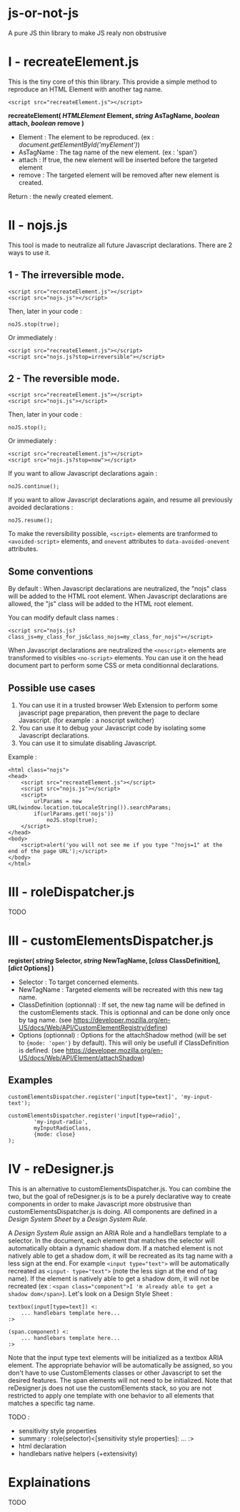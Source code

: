# js-or-not-js
A pure JS thin library to make JS realy non obstrusive

# I - recreateElement.js

This is the tiny core of this thin library. This provide a simple method to reproduce an HTML Element with another tag name.

    <script src="recreateElement.js"></script>

**recreateElement( *HTMLElement* Element, *string* AsTagName, *boolean* attach, *boolean* remove )**

 - Element : The element to be reproduced. (ex : *document.getElementById('myElement')*)
 - AsTagName : The tag name of the new element. (ex : 'span')
 - attach : If true, the new element will be inserted before the targeted element
 - remove : The targeted element will be removed after new element is created.
 
 Return : the newly created element.

# II - nojs.js

This tool is made to neutralize all future Javascript declarations.
There are 2 ways to use it.

## 1 - The irreversible mode.

    <script src="recreateElement.js"></script>
    <script src="nojs.js"></script>

Then, later in your code :

    noJS.stop(true); 

Or immediately :

    <script src="recreateElement.js"></script>
    <script src="nojs.js?stop=irreversible"></script>

  
## 2 - The reversible mode.

    <script src="recreateElement.js"></script>
    <script src="nojs.js"></script>

Then, later in your code :

    noJS.stop(); 

Or immediately :

    <script src="recreateElement.js"></script>
    <script src="nojs.js?stop=now"></script>

If you want to allow Javascript declarations again :

    noJS.continue();
   
 If you want to allow Javascript declarations again, and resume all previously avoided declarations :

    noJS.resume();

To make the reversibility possible, `<script>` elements are tranformed to `<avoided-script>` elements, and `onevent` attributes to `data-avoided-onevent` attributes.

## Some conventions

By default :
When Javascript declarations are neutralized, the "nojs" class will be added to the HTML root element.
When Javascript declarations are allowed, the "js" class will be added to the HTML root element.

You can modify default class names :

    <script src="nojs.js?class_js=my_class_for_js&class_nojs=my_class_for_nojs"></script>

When Javascript declarations are neutralized the `<noscript>` elements are transformed to visibles `<no-script>` elements. You can use it on the head document part to perform some CSS or meta conditionnal declarations.

## Possible use cases

 1. You can use it in a trusted browser Web Extension to perform some
    javascript page preparation, then prevent the page to declare
    Javascript. (for example : a noscript switcher)
 2. You can use it to debug your Javascript code by isolating some
    Javascript declarations.
 3. You can use it to simulate disabling Javascript.

Example :

    <html class="nojs">
    <head>
    	<script src="recreateElement.js"></script>
    	<script src="nojs.js"></script>
    	<script>
    		urlParams = new URL(window.location.toLocaleString()).searchParams;
    		if(urlParams.get('nojs'))
    			noJS.stop(true);
    	</script>
    </head>
    <body>
    	<script>alert('you will not see me if you type "?nojs=1" at the end of the page URL');</script>
    </body>
    </html>

# III - roleDispatcher.js

TODO

# III - customElementsDispatcher.js

**register( *string* Selector, *string* NewTagName, [*class* ClassDefinition], [*dict* Options] )**

 - Selector : To target concerned elements.
 - NewTagName : Targeted elements will be recreated with this new tag name.
 - ClassDefinition (optionnal) : If set, the new tag name will be defined in the customElements stack. This is optionnal and can be done only once by tag name. (see https://developer.mozilla.org/en-US/docs/Web/API/CustomElementRegistry/define)
 - Options (optionnal) : Options for the attachShadow method (will be set to `{mode: 'open'}` by default). This will only be usefull if ClassDefinition is defined. (see https://developer.mozilla.org/en-US/docs/Web/API/Element/attachShadow)

## Examples

    customElementsDispatcher.register('input[type=text]', 'my-input-text');
    
    customElementsDispatcher.register('input[type=radio]',
		    'my-input-radio',
		    myInputRadioClass,
		    {mode: close}
	);

# IV - reDesigner.js

This is an alternative to customElementsDispatcher.js. You can combine the two, but the goal of reDesigner.js is to be a purely declarative way to create components in order to make Javascript more obstrusive than customElementsDispatcher.js is doing. All components are defined in a *Design System Sheet* by a *Design System Rule*.

A *Design System Rule* assign an ARIA Role and a handleBars template to a selector. In the document, each element that matches the selector will automatically obtain a dynamic shadow dom. If a matched element is not natively able to get a shadow dom, it will be recreated as its tag name with a less sign at the end. For example `<input type="text">` will be automatically recreated as `<input- type="text">` (note the less sign at the end of tag name).
If the element is natively able to get a shadow dom, it will not be recreated (ex : `<span class="component">I 'm already able to get a shadow dom</span>`). Let's look on a Design Style Sheet :

    textbox(input[type=text]) <:
    	... handlebars template here...
    :>
    
    (span.component) <:
    	... handlebars template here...
    :>
Note that the input type text elements will be initialized as a textbox ARIA element. The appropriate behavior will be automatically be assigned, so you don't have to use CustomElements classes or other Javascript to set the desired features. The span elements will not need to be initialized.
Note that reDesigner.js does not use the customElements stack, so you are not restricted to apply one template with one behavior to all elements that matches a specific tag name.

TODO :
 - sensitivity style properties
 - summary : role(selector)<[sensitivity style properties]: ... :>
 - html declaration
 - handlebars native helpers (+extensivity)

# Explainations

TODO
